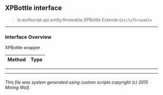 ## XPBottle __interface__

>io.wolfscript.api.entity.throwable.XPBottle
>Extends `EntityThrowable`

---

### Interface Overview

XPBottle wrapper

Method | Type   
--- | :--- 



---

---


###### This file was system generated using custom scripts copyright (c) 2015 Mining Wolf.
	

